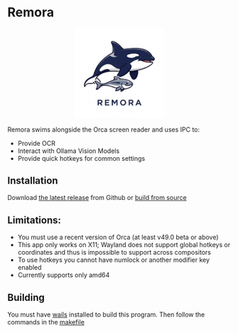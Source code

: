 # Remora 

<p align="center">
  <img src="./frontend/src/assets/images/remora.png" alt="The Remora Logo; an Orca whale with a fish swimming below it" width="40%"/>
</p>

Remora swims alongside the Orca screen reader and uses IPC to:
- Provide OCR
- Interact with Ollama Vision Models
- Provide quick hotkeys for common settings

## Installation

Download [the latest release](https://github.com/C-Loftus/Remora/releases/latest) from Github or [build from source](#building) 

## Limitations: 

- You must use a recent version of Orca (at least v49.0 beta or above)
- This app only works on X11; Wayland does not support global hotkeys or coordinates and thus is impossible to support across compositors
- To use hotkeys you cannot have numlock or another modifier key enabled
- Currently supports only amd64

## Building

You must have [wails](https://wails.io/docs/gettingstarted/installation) installed to build this program. Then follow the commands in the [makefile](./makefile)